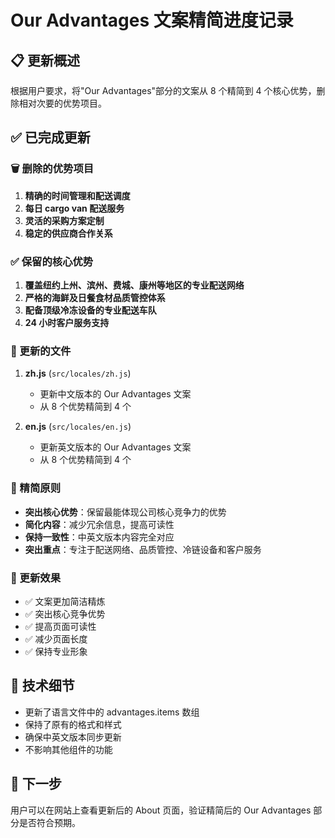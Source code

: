 # Our Advantages 文案精简进度记录

## 📋 更新概述

根据用户要求，将"Our Advantages"部分的文案从 8 个精简到 4 个核心优势，删除相对次要的优势项目。

## ✅ 已完成更新

### 🗑️ 删除的优势项目

1. **精确的时间管理和配送调度**
2. **每日 cargo van 配送服务**
3. **灵活的采购方案定制**
4. **稳定的供应商合作关系**

### ✅ 保留的核心优势

1. **覆盖纽约上州、滨州、费城、康州等地区的专业配送网络**
2. **严格的海鲜及日餐食材品质管控体系**
3. **配备顶级冷冻设备的专业配送车队**
4. **24 小时客户服务支持**

### 🔄 更新的文件

1. **zh.js** (`src/locales/zh.js`)

   - 更新中文版本的 Our Advantages 文案
   - 从 8 个优势精简到 4 个

2. **en.js** (`src/locales/en.js`)
   - 更新英文版本的 Our Advantages 文案
   - 从 8 个优势精简到 4 个

### 🎯 精简原则

- **突出核心优势**：保留最能体现公司核心竞争力的优势
- **简化内容**：减少冗余信息，提高可读性
- **保持一致性**：中英文版本内容完全对应
- **突出重点**：专注于配送网络、品质管控、冷链设备和客户服务

### 📱 更新效果

- ✅ 文案更加简洁精炼
- ✅ 突出核心竞争优势
- ✅ 提高页面可读性
- ✅ 减少页面长度
- ✅ 保持专业形象

## 📝 技术细节

- 更新了语言文件中的 advantages.items 数组
- 保持了原有的格式和样式
- 确保中英文版本同步更新
- 不影响其他组件的功能

## 🚀 下一步

用户可以在网站上查看更新后的 About 页面，验证精简后的 Our Advantages 部分是否符合预期。
